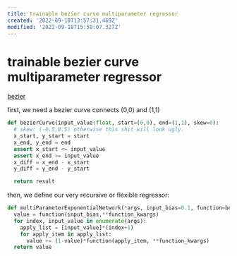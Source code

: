 ```yaml
---
title: trainable bezier curve multiparameter regressor
created: '2022-09-18T13:57:31.469Z'
modified: '2022-09-18T15:58:07.327Z'
---
```


# trainable bezier curve multiparameter regressor

[bezier](https://pypi.org/project/bezier/)

first, we need a bezier curve connects (0,0) and (1,1)

```python
def bezierCurve(input_value:float, start=(0,0), end=(1,1), skew=0):
  # skew: (-0.5,0.5) otherwise this shit will look ugly.
  x_start, y_start = start
  x_end, y_end = end
  assert x_start <= input_value
  assert x_end >= input_value
  x_diff = x_end - x_start
  y_diff = y_end - y_start

  return result

```

then, we define our very recursive or flexible regressor:

```python
def multiParameterExponentialNetwork(*args, input_bias=0.1, function=bezierCurve, function_kwargs = {'start':(0,0),'end':(1,1)'skew':0}):
  value = function(input_bias,**function_kwargs)
  for index, input_value in enumerate(args):
    apply_list = [input_value]*(index+1)
    for apply_item in apply_list:
      value += (1-value)*function(apply_item, **function_kwargs)
  return value

```
